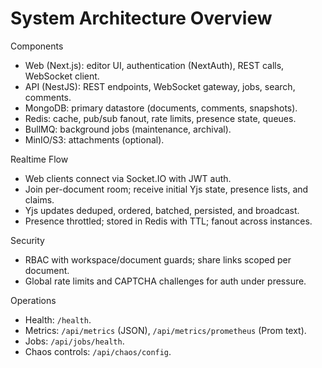 # System Architecture Overview

Components
- Web (Next.js): editor UI, authentication (NextAuth), REST calls, WebSocket client.
- API (NestJS): REST endpoints, WebSocket gateway, jobs, search, comments.
- MongoDB: primary datastore (documents, comments, snapshots).
- Redis: cache, pub/sub fanout, rate limits, presence state, queues.
- BullMQ: background jobs (maintenance, archival).
- MinIO/S3: attachments (optional).

Realtime Flow
- Web clients connect via Socket.IO with JWT auth.
- Join per-document room; receive initial Yjs state, presence lists, and claims.
- Yjs updates deduped, ordered, batched, persisted, and broadcast.
- Presence throttled; stored in Redis with TTL; fanout across instances.

Security
- RBAC with workspace/document guards; share links scoped per document.
- Global rate limits and CAPTCHA challenges for auth under pressure.

Operations
- Health: `/health`.
- Metrics: `/api/metrics` (JSON), `/api/metrics/prometheus` (Prom text).
- Jobs: `/api/jobs/health`.
- Chaos controls: `/api/chaos/config`.
